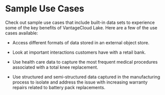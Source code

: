 # Sample Use Cases


Check out sample use cases that include built-in data sets to experience some of the key benefits of VantageCloud Lake. Here are a few of the use cases available:

-   Access different formats of data stored in an external object store.

-   Look at important interactions customers have with a retail bank.

-   Use health care data to capture the most frequent medical procedures associated with a total knee replacement.

-   Use structured and semi-structured data captured in the manufacturing process to isolate and address the issue with increasing warranty repairs related to battery pack replacements.


